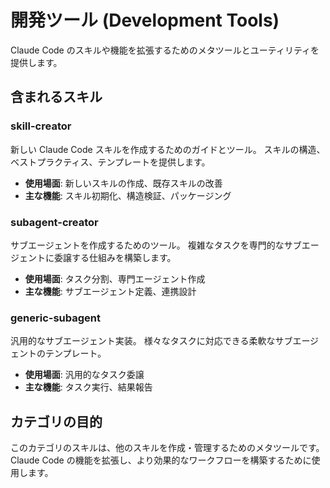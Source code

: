 # 開発ツール (Development Tools)

Claude Code のスキルや機能を拡張するためのメタツールとユーティリティを提供します。

## 含まれるスキル

### skill-creator

新しい Claude Code スキルを作成するためのガイドとツール。
スキルの構造、ベストプラクティス、テンプレートを提供します。

- **使用場面**: 新しいスキルの作成、既存スキルの改善
- **主な機能**: スキル初期化、構造検証、パッケージング

### subagent-creator

サブエージェントを作成するためのツール。
複雑なタスクを専門的なサブエージェントに委譲する仕組みを構築します。

- **使用場面**: タスク分割、専門エージェント作成
- **主な機能**: サブエージェント定義、連携設計

### generic-subagent

汎用的なサブエージェント実装。
様々なタスクに対応できる柔軟なサブエージェントのテンプレート。

- **使用場面**: 汎用的なタスク委譲
- **主な機能**: タスク実行、結果報告

## カテゴリの目的

このカテゴリのスキルは、他のスキルを作成・管理するためのメタツールです。
Claude Code の機能を拡張し、より効果的なワークフローを構築するために使用します。
